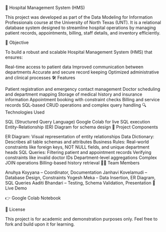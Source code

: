 🏥 Hospital Management System (HMS)

This project was developed as part of the Data Modeling for Information Professionals course at the University of North Texas (UNT). It is a relational database system designed to streamline hospital operations by managing patient records, appointments, billing, staff details, and inventory efficiently.

📌 Objective

To build a robust and scalable Hospital Management System (HMS) that ensures:

Real-time access to patient data
Improved communication between departments
Accurate and secure record keeping
Optimized administrative and clinical processes
🛠️ Features

Patient registration and emergency contact management
Doctor scheduling and department mapping
Storage of medical history and insurance information
Appointment booking with constraint checks
Billing and service records
SQL-based CRUD operations and complex query handling
🔍 Technologies Used

SQL (Structured Query Language)
Google Colab for live SQL execution
Entity-Relationship (ER) Diagram for schema design
📁 Project Components

ER Diagram: Visual representation of entity relationships
Data Dictionary: Describes all table schemas and attributes
Business Rules: Real-world constraints like foreign keys, NOT NULL fields, and unique department heads
SQL Queries:
Filtering patient and appointment records
Verifying constraints like invalid doctor IDs
Department-level aggregations
Complex JOIN operations
Billing-based history retrieval
👨‍💻 Team Members

Anuhya Koyyana – Coordinator, Documentation
Janhavi Kovelamudi – Database Design, Constraints
Yogesh Meka – Data Insertion, ER Diagram, SQL Queries
Aaditi Bhandari – Testing, Schema Validation, Presentation
🔗 Live Demo

👉 Google Colab Notebook

📄 License

This project is for academic and demonstration purposes only. Feel free to fork and build upon it for learning.
